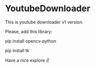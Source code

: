 # YoutubeDownloader
This is youtube downloader v1 version.

Please, add this library:





pip install opencv-python



pip install tk

Have a nice explore ✌️
